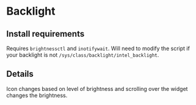 # Backlight
## Install requirements
Requires `brightnessctl` and `inotifywait`. Will need to modify the script if your backlight is not `/sys/class/backlight/intel_backlight`.

## Details
Icon changes based on level of brightness and scrolling over the widget changes the brightness.